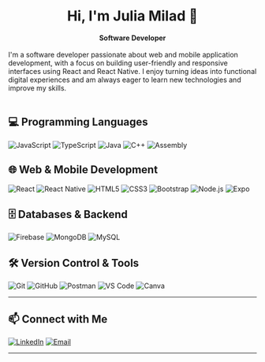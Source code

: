 <h1 align=center>
 Hi, I'm Julia Milad 👋
</h1>

<div align="center">
  <strong>Software Developer</strong>
</div>

<br>
I'm a software developer passionate about web and mobile application development, with a focus on building user-friendly and responsive interfaces using React and React Native. I enjoy turning ideas into functional digital experiences and am always eager to learn new technologies and improve my skills.
<br><br>

## 💻 Programming Languages
 ![JavaScript](https://img.shields.io/badge/javascript-%23323330.svg?style=for-the-badge&logo=javascript&logoColor=%23F7DF1E)
 ![TypeScript](https://img.shields.io/badge/typescript-%23007ACC.svg?style=for-the-badge&logo=typescript&logoColor=white)
 ![Java](https://img.shields.io/badge/java-%23ED8B00.svg?style=for-the-badge&logo=java&logoColor=white)
 ![C++](https://img.shields.io/badge/c++-%2300599C.svg?style=for-the-badge&logo=c%2B%2B&logoColor=white)
 ![Assembly](https://img.shields.io/badge/assembly-%23AA2F00.svg?style=for-the-badge&logo=assembly&logoColor=white)

## 🌐 Web & Mobile Development
 ![React](https://img.shields.io/badge/react-%2320232a.svg?style=for-the-badge&logo=react&logoColor=%2361DAFB)
 ![React Native](https://img.shields.io/badge/react--native-%2320232a.svg?style=for-the-badge&logo=react&logoColor=%2361DAFB)
 ![HTML5](https://img.shields.io/badge/html5-%23E34F26.svg?style=for-the-badge&logo=html5&logoColor=white)
 ![CSS3](https://img.shields.io/badge/css3-%231572B6.svg?style=for-the-badge&logo=css3&logoColor=white)
 ![Bootstrap](https://img.shields.io/badge/bootstrap-%23563D7C.svg?style=for-the-badge&logo=bootstrap&logoColor=white)
 ![Node.js](https://img.shields.io/badge/node.js-%23339933.svg?style=for-the-badge&logo=node.js&logoColor=white)
 ![Expo](https://img.shields.io/badge/expo-%239B1FE8.svg?style=for-the-badge&logo=expo&logoColor=white)

## 🗄️ Databases & Backend
 ![Firebase](https://img.shields.io/badge/firebase-%23FFCA28.svg?style=for-the-badge&logo=firebase&logoColor=black)
 ![MongoDB](https://img.shields.io/badge/mongodb-%2347A248.svg?style=for-the-badge&logo=mongodb&logoColor=white)
 ![MySQL](https://img.shields.io/badge/MySQL-%23007ACC.svg?style=for-the-badge&logo=mysql&logoColor=white)

## 🛠️ Version Control & Tools
 ![Git](https://img.shields.io/badge/git-%23F05032.svg?style=for-the-badge&logo=git&logoColor=white)
 ![GitHub](https://img.shields.io/badge/github-%23121011.svg?style=for-the-badge&logo=github&logoColor=white)
 ![Postman](https://img.shields.io/badge/postman-%23FF6C37.svg?style=for-the-badge&logo=postman&logoColor=white)
 ![VS Code](https://img.shields.io/badge/VS%20Code-%23007ACC.svg?style=for-the-badge&logo=visual-studio-code&logoColor=white)
 ![Canva](https://img.shields.io/badge/Canva-%2314C1B0.svg?style=for-the-badge&logo=canva&logoColor=white)

---

## 📫 Connect with Me

[![LinkedIn](https://img.shields.io/badge/LinkedIn-%230077B5?style=for-the-badge&logo=linkedin&logoColor=white)](https://www.linkedin.com/in/julia-milad-0aa0602a8/)
[![Email](https://img.shields.io/badge/Email-%23D14836?style=for-the-badge&logo=gmail&logoColor=white)](mailto:juliamilad10973@gmail.com)

---

